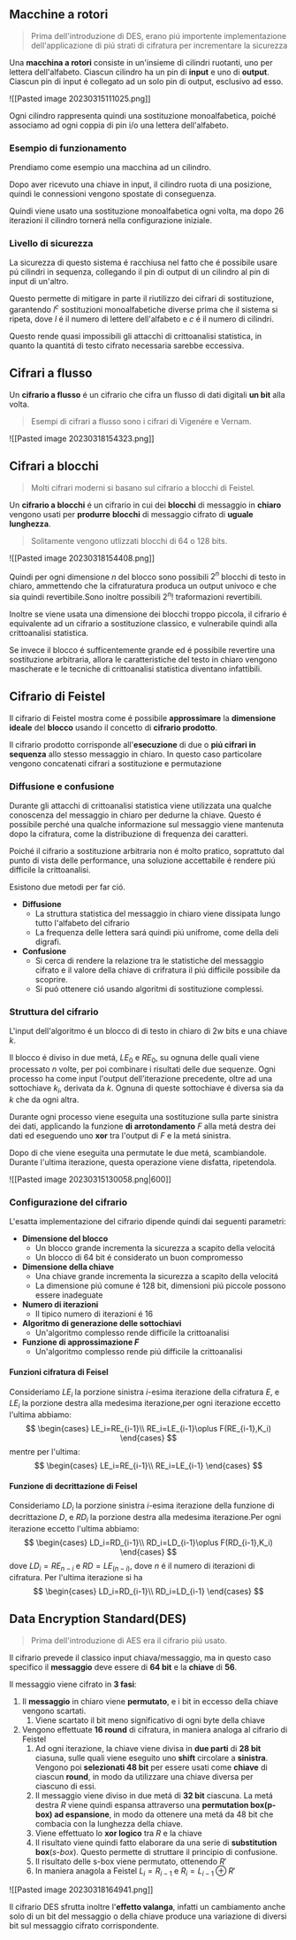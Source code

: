 ## Macchine a rotori

> Prima dell'introduzione di DES, erano piú importente implementazione dell'applicazione di piú strati di cifratura per incrementare la sicurezza

Una **macchina a rotori** consiste in un'insieme di cilindri ruotanti, uno per lettera dell'alfabeto.
Ciascun cilindro ha un pin di **input** e uno di **output**. Ciascun pin di input é collegato ad un solo pin di output, esclusivo ad esso.

![[Pasted image 20230315111025.png]]

Ogni cilindro rappresenta quindi una sostituzione monoalfabetica, poiché associamo ad ogni coppia di pin i/o una lettera dell'alfabeto.
### Esempio di funzionamento
Prendiamo come esempio una macchina ad un cilindro.

Dopo aver ricevuto una chiave in input, il cilindro ruota di una posizione, quindi le connessioni vengono spostate di conseguenza.

Quindi viene usato una sostituzione monoalfabetica ogni volta, ma dopo 26 iterazioni il cilindro tornerá nella configurazione iniziale.
### Livello di sicurezza
La sicurezza di questo sistema é racchiusa nel fatto che é possibile usare pú cilindri in sequenza, collegando il pin di output di un cilindro al pin di input di un'altro.

Questo permette di mitigare in parte il riutilizzo dei cifrari di sostituzione, garantendo $l^c$ sostituzioni monoalfabetiche diverse prima che il sistema si ripeta, dove $l$ é il numero di lettere dell'alfabeto e $c$ é il numero di cilindri.

Questo rende quasi impossibili gli attacchi di crittoanalisi statistica, in quanto la quantitá di testo cifrato necessaria sarebbe eccessiva.
## Cifrari a flusso
Un **cifrario a flusso** é un cifrario che cifra un flusso di dati digitali **un bit** alla volta.

> Esempi di cifrari a flusso sono i cifrari di Vigenére e Vernam.

![[Pasted image 20230318154323.png]]
## Cifrari a blocchi
> Molti cifrari moderni si basano sul cifrario a blocchi di Feistel.

Un **cifrario a blocchi** é un cifrario in cui dei **blocchi** di messaggio in **chiaro** vengono usati per **produrre** **blocchi** di messaggio cifrato di **uguale lunghezza**.

> Solitamente vengono utlizzati blocchi di 64 o 128 bits.

![[Pasted image 20230318154408.png]]

Quindi per ogni dimensione $n$ del blocco sono possibili $2^n$ blocchi di testo in chiaro, ammettendo che la cifraturatura produca un output univoco e che sia quindi revertibile.Sono inoltre possibili $2^n!$ traformazioni revertibili.

Inoltre se viene usata una dimensione dei blocchi troppo piccola, il cifrario é equivalente ad un cifrario a sostituzione classico, e vulnerabile quindi alla crittoanalisi statistica.

Se invece il blocco é sufficentemente grande ed é possibile revertire una sostituzione arbitraria, allora le caratteristiche del testo in chiaro vengono mascherate e le tecniche di crittoanalisi statistica diventano infattibili.
## Cifrario di Feistel
Il cifrario di Feistel mostra come é possibile **approssimare** la **dimensione ideale** del **blocco** usando il concetto di **cifrario prodotto**.

Il cifrario prodotto corrisponde all'**esecuzione** di due o **piú cifrari in sequenza** allo stesso messaggio in chiaro. In questo caso particolare vengono concatenati cifrari a sostituzione e permutazione
### Diffusione e confusione
Durante gli attacchi di crittoanalisi statistica viene utilizzata una qualche conoscenza del messaggio in chiaro per dedurne la chiave. Questo é possibile perché una qualche informazione sul messaggio viene mantenuta dopo la cifratura, come la distribuzione di frequenza dei caratteri.

Poiché il cifrario a sostituzione arbitraria non é molto pratico, soprattuto dal punto di vista delle performance, una soluzione accettabile é rendere piú difficile la crittoanalisi.

Esistono due metodi per far ció.
- **Diffusione**
	- La struttura statistica del messaggio in chiaro viene dissipata lungo tutto l'alfabeto del cifrario
	- La frequenza delle lettera sará quindi piú unifrome, come della deli digrafi.
- **Confusione**
	- Si cerca di rendere la relazione tra le statistiche del messaggio cifrato e il valore della chiave di crifratura il piú difficile possibile da scoprire.
	- Si puó ottenere ció usando algoritmi di sostituzione complessi.
### Struttura del cifrario
L'input dell'algoritmo é un blocco di di testo in chiaro di $2w$ bits e una chiave $k$.

Il blocco é diviso in due metá, $LE_0$ e $RE_0$, su ognuna delle quali viene processato $n$ volte, per poi combinare i risultati delle due sequenze.
Ogni processo ha come input l'output dell'iterazione precedente, oltre ad una sottochiave $k_i$, derivata da $k$. Ognuna di queste sottochiave é diversa sia da $k$ che da ogni altra.

Durante ogni processo viene eseguita una sostituzione sulla parte sinistra dei dati, applicando la funzione **di arrotondamento** $F$ alla metá destra dei dati ed eseguendo uno **xor** tra l'output di $F$ e la metá sinistra.

Dopo di che viene eseguita una permutate le due metá, scambiandole. Durante l'ultima iterazione, questa operazione viene disfatta, ripetendola.

![[Pasted image 20230315130058.png|600]]

### Configurazione del cifrario
L'esatta implementazione del cifrario dipende quindi dai seguenti parametri:
- **Dimensione del blocco**
	- Un blocco grande incrementa la sicurezza a scapito della velocitá
	- Un blocco di 64 bit é considerato un buon compromesso
- **Dimensione della chiave**
	- Una chiave grande incrementa la sicurezza a scapito della velocitá
	- La dimensione piú comune é 128 bit, dimensioni piú piccole possono essere inadeguate
- **Numero di iterazioni**
	- Il tipico numero di iterazioni é 16
- **Algoritmo di generazione delle sottochiavi**
	- Un'algoritmo complesso rende difficile la crittoanalisi
- **Funzione di approssimazione $F$**
	- Un'algoritmo complesso rende piú difficile la crittoanalisi

#### Funzioni cifratura di Feisel
Consideriamo $LE_i$ la porzione sinistra $i$-esima iterazione della cifratura $E$, e $LE_i$ la porzione destra alla medesima iterazione,per ogni iterazione eccetto l'ultima abbiamo:
$$
\begin{cases}
LE_i=RE_{i-1}\\
RE_i=LE_{i-1}\oplus F(RE_{i-1},K_i)
\end{cases}
$$
mentre per l'ultima:
$$
\begin{cases}
LE_i=RE_{i-1}\\
RE_i=LE_{i-1}
\end{cases}
$$
#### Funzione di decrittazione di Feisel
Consideriamo $LD_i$ la porzione sinistra $i$-esima iterazione della funzione di decrittazione $D$, e $RD_i$ la porzione destra alla medesima iterazione.Per ogni iterazione eccetto l'ultima abbiamo:
$$
\begin{cases}
LD_i=RD_{i-1}\\
RD_i=LD_{i-1}\oplus F(RD_{i-1},K_i)
\end{cases}
$$
dove $LD_i=RE_{n-i}$ e $RD=LE_(n-i)$, dove $n$ é il numero di iterazioni di cifratura.
Per l'ultima iterazione si ha
$$
\begin{cases}
LD_i=RD_{i-1}\\
RD_i=LD_{i-1}
\end{cases}
$$
## Data Encryption Standard(DES)
> Prima dell'introduzione di AES era il cifrario piú usato.

Il cifrario prevede il classico input chiava/messaggio, ma in questo caso specifico il **messaggio** deve essere di **64 bit** e la **chiave** di **56**.

Il messaggio viene cifrato in **3 fasi**:
1. Il **messaggio** in chiaro viene **permutato**, e i bit in eccesso della chiave vengono scartati.
	1. Viene scartato il bit meno significativo di ogni byte della chiave
2. Vengono effettuate **16 round** di cifratura, in maniera analoga al cifrario di Feistel
	1. Ad ogni iterazione, la chiave viene divisa in **due parti** di **28 bit** ciasuna, sulle quali viene eseguito uno **shift** circolare a **sinistra**. Vengono poi **selezionati 48 bit** per essere usati come **chiave** di ciascun **round**, in modo da utilizzare una chiave diversa per ciascuno di essi.
	2. Il messaggio viene diviso in due metá di **32 bit** ciascuna. La metá destra $R$ viene quindi espansa attraverso una **permutation box(p-box) ad espansione**, in modo da ottenere una metá da 48 bit che combacia con la lunghezza della chiave.
	3. Viene effettuato lo **xor logico** tra $R$ e la chiave
	4. Il risultato viene quindi fatto elaborare da una serie di **substitution box**(*s-box*). Questo permette di struttare il principio di confusione.
	5. Il risultato delle s-box viene permutato, ottenendo $R'$
	6. In maniera anagola a Feistel $L_i=R_{i-1}$ e $R_i=L_{i-1}\oplus R'$

![[Pasted image 20230318164941.png]]

Il cifrario DES sfrutta inoltre l'**effetto valanga**, infatti un cambiamento anche solo di un bit del messaggio o della chiave produce una variazione di diversi bit sul messaggio cifrato corrispondente.
